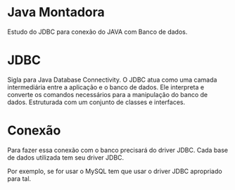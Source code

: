 # Java Montadora

Estudo do JDBC para conexão do JAVA com Banco de dados.

# JDBC

Sigla para Java Database Connectivity.
O JDBC atua como uma camada intermediária entre a aplicação e o banco de dados. 
Ele interpreta e converte os comandos necessários para a manipulação do banco de dados. 
Estruturada com um conjunto de classes e interfaces.

# Conexão

Para fazer essa conexão com o banco precisará do driver JDBC.
Cada base de dados utilizada tem seu driver JDBC.

Por exemplo, se for usar o MySQL tem que usar o driver JDBC apropriado para tal.
